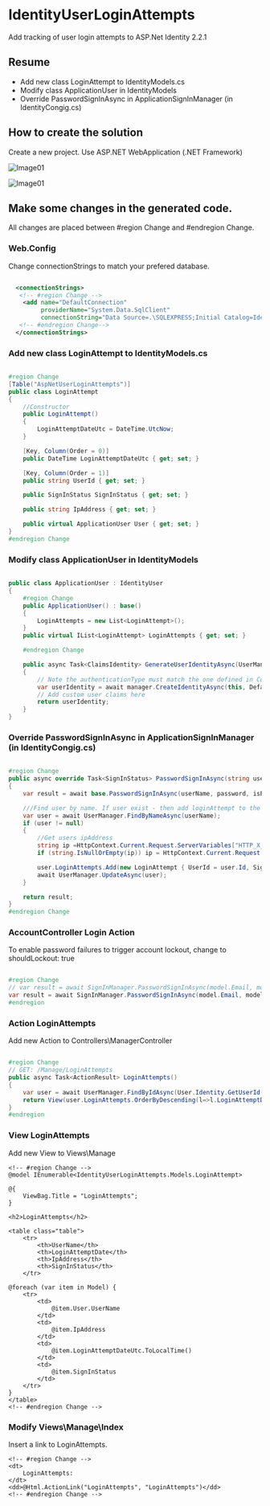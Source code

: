 # IdentityUserLoginAttempts
Add tracking of user login attempts to ASP.Net Identity 2.2.1


## Resume
- Add new class LoginAttempt to IdentityModels.cs
- Modify class ApplicationUser in IdentityModels 
- Override PasswordSignInAsync in ApplicationSignInManager (in IdentityCongig.cs)

## How to create the solution

Create a new project. Use ASP.NET WebApplication (.NET Framework)


![Image01](https://github.com/PeterQuistgaard/IdentityUserLoginAttempts/blob/master/Image1.png)

![Image01](https://github.com/PeterQuistgaard/IdentityUserLoginAttempts/blob/master/Image2.png)

## Make some changes in the generated code.

All changes are placed between #region Change and #endregion Change.


### Web.Config
Change connectionStrings to match your prefered database. 
     
```XML

  <connectionStrings>
   <!-- #region Change -->
    <add name="DefaultConnection" 
         providerName="System.Data.SqlClient" 
         connectionString="Data Source=.\SQLEXPRESS;Initial Catalog=IdentityUserLoginAttempt;Integrated Security=SSPI" />
   <!-- #endregion Change-->      
  </connectionStrings>

```

### Add new class LoginAttempt to IdentityModels.cs
```C#

#region Change
[Table("AspNetUserLoginAttempts")]
public class LoginAttempt
{
    //Constructor
    public LoginAttempt()
    {
        LoginAttemptDateUtc = DateTime.UtcNow;           
    }

    [Key, Column(Order = 0)]
    public DateTime LoginAttemptDateUtc { get; set; }

    [Key, Column(Order = 1)]
    public string UserId { get; set; }

    public SignInStatus SignInStatus { get; set; }

    public string IpAddress { get; set; }

    public virtual ApplicationUser User { get; set; }
}
#endregion Change
```

### Modify class ApplicationUser in IdentityModels 
```C#

public class ApplicationUser : IdentityUser
{
    #region Change
    public ApplicationUser() : base()
    {
        LoginAttempts = new List<LoginAttempt>();
    }
    public virtual IList<LoginAttempt> LoginAttempts { get; set; }

    #endregion Change

    public async Task<ClaimsIdentity> GenerateUserIdentityAsync(UserManager<ApplicationUser> manager)
    {
        // Note the authenticationType must match the one defined in CookieAuthenticationOptions.AuthenticationType
        var userIdentity = await manager.CreateIdentityAsync(this, DefaultAuthenticationTypes.ApplicationCookie);
        // Add custom user claims here
        return userIdentity;
    }
}
```

### Override PasswordSignInAsync in ApplicationSignInManager (in IdentityCongig.cs)
```C#

#region Change
public async override Task<SignInStatus> PasswordSignInAsync(string userName, string password, bool isPersistent, bool shouldLockout)
{
    var result = await base.PasswordSignInAsync(userName, password, isPersistent, shouldLockout);

    ///Find user by name. If user exist - then add loginAttempt to the user
    var user = await UserManager.FindByNameAsync(userName);
    if (user != null)
    {
        //Get users ipAddress
        string ip =HttpContext.Current.Request.ServerVariables["HTTP_X_FORWARDED_FOR"];
        if (string.IsNullOrEmpty(ip)) ip = HttpContext.Current.Request.ServerVariables["REMOTE_ADDR"];

        user.LoginAttempts.Add(new LoginAttempt { UserId = user.Id, SignInStatus = result });
        await UserManager.UpdateAsync(user);
    }

    return result;
}
#endregion Change  
```

### AccountController Login Action
To enable password failures to trigger account lockout, change to shouldLockout: true

```C#

#region Change
// var result = await SignInManager.PasswordSignInAsync(model.Email, model.Password, model.RememberMe, shouldLockout: false);
var result = await SignInManager.PasswordSignInAsync(model.Email, model.Password, model.RememberMe, shouldLockout: true);
#endregion
```



### Action LoginAttempts
Add new Action to Controllers\ManagerController

```C#

#region Change
// GET: /Manage/LoginAttempts
public async Task<ActionResult> LoginAttempts()
{
    var user = await UserManager.FindByIdAsync(User.Identity.GetUserId());
    return View(user.LoginAttempts.OrderByDescending(l=>l.LoginAttemptDateUtc).ToList());           
}
#endregion
```

### View LoginAttempts 
Add new View to Views\Manage


```cshtml
<!-- #region Change -->
@model IEnumerable<IdentityUserLoginAttempts.Models.LoginAttempt>

@{
    ViewBag.Title = "LoginAttempts";
}

<h2>LoginAttempts</h2>

<table class="table">
    <tr>
        <th>UserName</th>
        <th>LoginAttemptDate</th>
        <th>IpAddress</th>
        <th>SignInStatus</th>
    </tr>

@foreach (var item in Model) {
    <tr>
        <td>
            @item.User.UserName
        </td>
        <td>
            @item.IpAddress
        </td>
        <td>
            @item.LoginAttemptDateUtc.ToLocalTime()
        </td>
        <td>
            @item.SignInStatus
        </td>
    </tr>
}
</table>
<!-- #endregion Change -->
```

### Modify Views\Manage\Index
Insert a link to LoginAttempts.

```cshtml
<!-- #region Change -->        
<dt>
    LoginAttempts:
</dt>
<dd>@Html.ActionLink("LoginAttempts", "LoginAttempts")</dd>
<!-- #endregion Change -->
```
